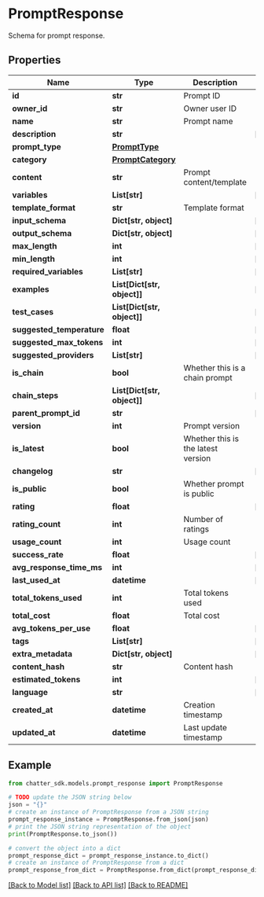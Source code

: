 # PromptResponse

Schema for prompt response.

## Properties

Name | Type | Description | Notes
------------ | ------------- | ------------- | -------------
**id** | **str** | Prompt ID | 
**owner_id** | **str** | Owner user ID | 
**name** | **str** | Prompt name | 
**description** | **str** |  | [optional] 
**prompt_type** | [**PromptType**](PromptType.md) |  | 
**category** | [**PromptCategory**](PromptCategory.md) |  | 
**content** | **str** | Prompt content/template | 
**variables** | **List[str]** |  | [optional] 
**template_format** | **str** | Template format | 
**input_schema** | **Dict[str, object]** |  | [optional] 
**output_schema** | **Dict[str, object]** |  | [optional] 
**max_length** | **int** |  | [optional] 
**min_length** | **int** |  | [optional] 
**required_variables** | **List[str]** |  | [optional] 
**examples** | **List[Dict[str, object]]** |  | [optional] 
**test_cases** | **List[Dict[str, object]]** |  | [optional] 
**suggested_temperature** | **float** |  | [optional] 
**suggested_max_tokens** | **int** |  | [optional] 
**suggested_providers** | **List[str]** |  | [optional] 
**is_chain** | **bool** | Whether this is a chain prompt | 
**chain_steps** | **List[Dict[str, object]]** |  | [optional] 
**parent_prompt_id** | **str** |  | [optional] 
**version** | **int** | Prompt version | 
**is_latest** | **bool** | Whether this is the latest version | 
**changelog** | **str** |  | [optional] 
**is_public** | **bool** | Whether prompt is public | 
**rating** | **float** |  | [optional] 
**rating_count** | **int** | Number of ratings | 
**usage_count** | **int** | Usage count | 
**success_rate** | **float** |  | [optional] 
**avg_response_time_ms** | **int** |  | [optional] 
**last_used_at** | **datetime** |  | [optional] 
**total_tokens_used** | **int** | Total tokens used | 
**total_cost** | **float** | Total cost | 
**avg_tokens_per_use** | **float** |  | [optional] 
**tags** | **List[str]** |  | [optional] 
**extra_metadata** | **Dict[str, object]** |  | [optional] 
**content_hash** | **str** | Content hash | 
**estimated_tokens** | **int** |  | [optional] 
**language** | **str** |  | [optional] 
**created_at** | **datetime** | Creation timestamp | 
**updated_at** | **datetime** | Last update timestamp | 

## Example

```python
from chatter_sdk.models.prompt_response import PromptResponse

# TODO update the JSON string below
json = "{}"
# create an instance of PromptResponse from a JSON string
prompt_response_instance = PromptResponse.from_json(json)
# print the JSON string representation of the object
print(PromptResponse.to_json())

# convert the object into a dict
prompt_response_dict = prompt_response_instance.to_dict()
# create an instance of PromptResponse from a dict
prompt_response_from_dict = PromptResponse.from_dict(prompt_response_dict)
```
[[Back to Model list]](../README.md#documentation-for-models) [[Back to API list]](../README.md#documentation-for-api-endpoints) [[Back to README]](../README.md)


